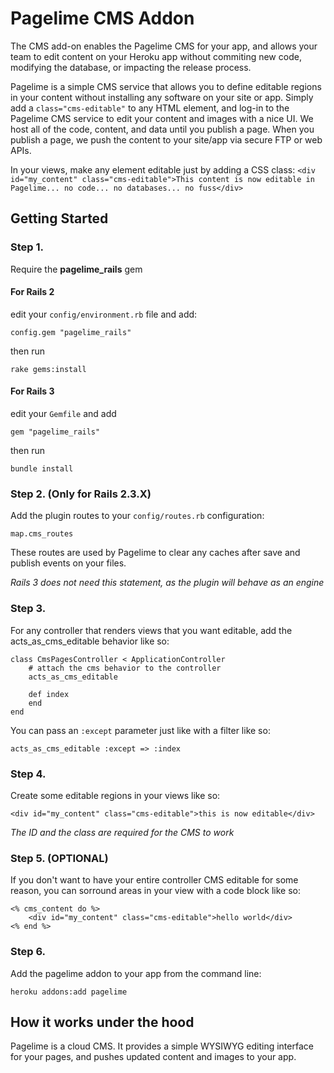 Pagelime CMS Addon
=====================

The CMS add-on enables the Pagelime CMS for your app, and allows your team to edit content on your Heroku app without commiting new code, modifying the database, or impacting the release process.

Pagelime is a simple CMS service that allows you to define editable regions in your content without installing any software on your site or app. Simply add a `class="cms-editable"` to any HTML element, and log-in to the Pagelime CMS service to edit your content and images with a nice UI. We host all of the code, content, and data until you publish a page. When you publish a page, we push the content to your site/app via secure FTP or web APIs.

In your views, make any element editable just by adding a CSS class:
`<div id="my_content" class="cms-editable">This content is now editable in Pagelime... no code... no databases... no fuss</div>`

Getting Started
---------------

### Step 1.
Require the **pagelime_rails** gem

#### For Rails 2
edit your `config/environment.rb` file and add:

`config.gem "pagelime_rails"`

then run

`rake gems:install`

#### For Rails 3
edit your `Gemfile` and add

`gem "pagelime_rails"`

then run

`bundle install`

### Step 2. (Only for Rails 2.3.X)
Add the plugin routes to your `config/routes.rb` configuration:

`map.cms_routes`

These routes are used by Pagelime to clear any caches after save and publish events on your files.

*Rails 3 does not need this statement, as the plugin will behave as an engine*

### Step 3.
For any controller that renders views that you want editable, add the acts_as_cms_editable behavior like so:

    class CmsPagesController < ApplicationController
        # attach the cms behavior to the controller
        acts_as_cms_editable

        def index
        end
    end

You can pass an `:except` parameter just like with a filter like so:

`acts_as_cms_editable :except => :index`

### Step 4.
Create some editable regions in your views like so:

`<div id="my_content" class="cms-editable">this is now editable</div>`

*The ID and the class are required for the CMS to work*

### Step 5. (OPTIONAL)
If you don't want to have your entire controller CMS editable for some reason, you can sorround areas in your view with a code block like so:

	<% cms_content do %>
		<div id="my_content" class="cms-editable">hello world</div>
	<% end %>
	
### Step 6.
Add the pagelime addon to your app from the command line:

`heroku addons:add pagelime`

How it works under the hood
---------------------------
Pagelime is a cloud CMS. It provides a simple WYSIWYG editing interface for your pages, and pushes updated content and images to your app.
